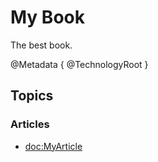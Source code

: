 # My Book

The best book.

@Metadata {
  @TechnologyRoot
}

## Topics

### Articles

- <doc:MyArticle>

<!-- Copyright (c) 2022 Apple Inc and the Swift Project authors. All Rights Reserved. -->
